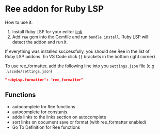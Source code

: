# Ree addon for Ruby LSP

How to use it:

1. Install Ruby LSP for your editor [link](https://github.com/Shopify/ruby-lsp?tab=readme-ov-file#getting-started)
2. Add `ree` gem into the Gemfile and run `bundle install`. Ruby LSP will detect the addon and run it.

If everything was installed successfully, you should see Ree in the list of Ruby LSP addons.
(In VS Code click `{}` brackets in the bottom right corner)

To use ree_formatter, add the following line into you `settings.json` file (e.g. `.vscode/settings.json`)
```json
"rubyLsp.formatter": "ree_formatter"
```

## Functions

- autocomplete for Ree functions
- autocomplete for constants
- adds links to the links section on autocomplete
- sort links on document save or format (with ree_formatter enabled)
- Go To Definition for Ree functions